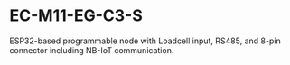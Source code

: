 # EC-M11-EG-C3-S
 ESP32-based programmable node with Loadcell input, RS485, and 8-pin connector including NB-IoT communication.
